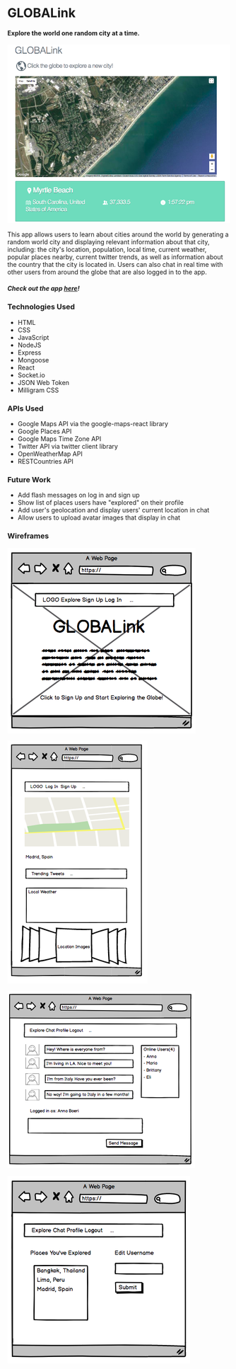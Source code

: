 # GLOBALink

#### Explore the world one random city at a time.
 

![app screenshot](images/screenshot.png)

<p>This app allows users to learn about cities around the world by generating a random world city and displaying relevant information about that city, including: the city's location, population, local time, current weather, popular places nearby, current twitter trends, as well as information about the country that the city is located in. Users can also chat in real time with other users from around the globe that are also logged in to the app.</p>

##### Check out the app [here](https://project-4-globalink.herokuapp.com/)!

### Technologies Used
- HTML
- CSS
- JavaScript
- NodeJS
- Express
- Mongoose
- React
- Socket.io
- JSON Web Token
- Milligram CSS


### APIs Used
- Google Maps API via the google-maps-react library
- Google Places API
- Google Maps Time Zone API
- Twitter API via twitter client library
- OpenWeatherMap API
- RESTCountries API

### Future Work
- Add flash messages on log in and sign up
- Show list of places users have "explored" on their profile
- Add user's geolocation and display users' current location in chat
- Allow users to upload avatar images that display in chat



### Wireframes
![wireframe](images/wireframe1.png)

![wireframe](images/wireframe2.png)

![wireframe](images/wireframe3.png)

![wireframe](images/wireframe4.png)